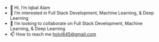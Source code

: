 - 👋 Hi, I’m Iqbal Alam
- 👀 I’m interested in Full Stack Development, Machine Learning, & Deep Learning
- 💞️ I’m looking to collaborate on Full Stack Development, Machine Learning, & Deep Learning
- 📫 How to reach me holvi645@gmail.com

<!---
IqbalAlamJmi/IqbalAlamJmi is a ✨ special ✨ repository because its `README.md` (this file) appears on your GitHub profile.
You can click the Preview link to take a look at your changes.
--->
